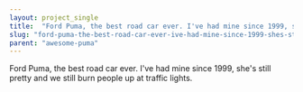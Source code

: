 ```yaml
---
layout: project_single
title:  "Ford Puma, the best road car ever. I've had mine since 1999, she's still pretty and we still burn people up at traffic lights."
slug: "ford-puma-the-best-road-car-ever-ive-had-mine-since-1999-shes-still-pretty-and"
parent: "awesome-puma"
---
```

Ford Puma, the best road car ever. I've had mine since 1999, she's still pretty and we still burn people up at traffic lights.
